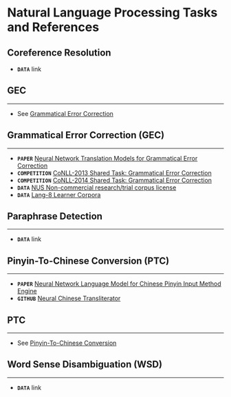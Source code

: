 # Natural Language Processing Tasks and References

## Coreference Resolution
  * ****`DATA`**** link

## GEC
----
  * See [Grammatical Error Correction](#grammatical-error-correction-(GEC))

## Grammatical Error Correction (GEC)
----
  * ****`PAPER`**** [Neural Network Translation Models for Grammatical Error Correction](https://arxiv.org/abs/1606.00189)
  * ****`COMPETITION`**** [CoNLL-2013 Shared Task: Grammatical Error Correction](http://www.comp.nus.edu.sg/~nlp/conll13st.html)
  * ****`COMPETITION`**** [CoNLL-2014 Shared Task: Grammatical Error Correction](http://www.comp.nus.edu.sg/~nlp/conll14st.html)
  * ****`DATA`**** [NUS Non-commercial research/trial corpus license](http://www.comp.nus.edu.sg/~nlp/conll14st/nucle_license.pdf)
  * ****`DATA`**** [Lang-8 Learner Corpora](http://cl.naist.jp/nldata/lang-8/)

## Paraphrase Detection
----
  * ****`DATA`**** link

## Pinyin-To-Chinese Conversion (PTC)
----
  * ****`PAPER`**** [Neural Network Language Model for Chinese Pinyin Input Method Engine](http://aclweb.org/anthology/Y15-1052)
  * ****`GITHUB`**** [Neural Chinese Transliterator](https://github.com/Kyubyong/neural_chinese_transliterator)

## PTC
----
* See [Pinyin-To-Chinese Conversion](##gec)


## Word Sense Disambiguation (WSD)
----
  * ****`DATA`**** link



